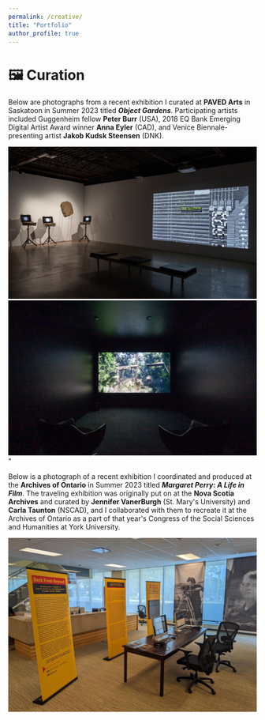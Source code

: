```yaml
---
permalink: /creative/
title: "Portfolio"
author_profile: true
---
```


# 🖼️ Curation

Below are photographs from a recent exhibition I curated at <b>PAVED Arts</b> in Saskatoon in Summer 2023 titled <b><i>Object Gardens</i></b>. Participating artists included Guggenheim fellow <b>Peter Burr</b> (USA), 2018 EQ Bank Emerging Digital Artist Award winner <b>Anna Eyler</b> (CAD), and Venice Biennale-presenting artist <b>Jakob Kudsk Steensen</b> (DNK).<br/>

<img src='/images/Object-Gardens_installation_01.png' width='900'/><br/><img src='/images/Object-Gardens_installation_02.png' width='900'/>"<br/>

Below is a photograph of a recent exhibition I coordinated and produced at the <b>Archives of Ontario</b> in Summer 2023 titled <b><i>Margaret Perry: A Life in Film</i></b>. The traveling exhibition was originally put on at the <b>Nova Scotia Archives</b> and curated by <b>Jennifer VanerBurgh</b> (St. Mary's University) and <b>Carla Taunton</b> (NSCAD), and I collaborated with them to recreate it at the Archives of Ontario as a part of that year's Congress of the Social Sciences and Humanities at York University.

<img src='/images/margaret-perry-aoo.png' width='900'/>
